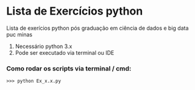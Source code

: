 # Lista de Exercícios python

Lista de exerícios python pós graduação em ciência de dados e big data puc minas


1. Necessário python 3.x
2. Pode ser executado via terminal ou IDE


### Como rodar os scripts via terminal / cmd:
```
>>> python Ex_x.x.py
```